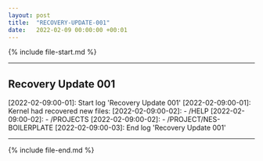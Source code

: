 ```yaml
---
layout: post
title:  "RECOVERY-UPDATE-001"
date:   2022-02-09 00:00:00 +00:01
---
```


{% include file-start.md %}

------------------------------

## Recovery Update 001

\[2022-02-09:00-01\]: Start log 'Recovery Update 001'
\[2022-02-09:00-01\]: Kernel had recovered new files:
\[2022-02-09:00-02\]: - /HELP
\[2022-02-09:00-02\]: - /PROJECTS
\[2022-02-09:00-02\]: - /PROJECT/NES-BOILERPLATE
\[2022-02-09:00-03\]: End log 'Recovery Update 001'

------------------------------

{% include file-end.md %}
